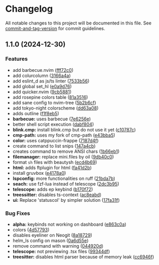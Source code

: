 # Changelog

All notable changes to this project will be documented in this file. See [commit-and-tag-version](https://github.com/absolute-version/commit-and-tag-version) for commit guidelines.

## 1.1.0 (2024-12-30)


### Features

* add barbecue.nvim ([fff72c0](https://github.com/pvskp/skp-nvim/commit/fff72c0aab57d9dab9c9ce1ff3e5f95d9e2ad21a))
* add colurcolumn ([3166a4a](https://github.com/pvskp/skp-nvim/commit/3166a4a190a88abdc610cbce99cbdf83e2439dd9))
* add eslint_d as js/ts linter ([7533b56](https://github.com/pvskp/skp-nvim/commit/7533b56cc8c7ab473efd57b24b9cdaa2b295fd11))
* add global set_hl ([e0a9d76](https://github.com/pvskp/skp-nvim/commit/e0a9d761af260e28adeac31a7dc2e972deb2e2ed))
* add quicker.nvim ([9cb5881](https://github.com/pvskp/skp-nvim/commit/9cb58817d96b144bfd5d4f0f35c52949787ec278))
* add rosepine colors table ([81a3516](https://github.com/pvskp/skp-nvim/commit/81a3516698a68fa106874c9026622557474e5495))
* add sane config to nvim-tree ([5b2b6cf](https://github.com/pvskp/skp-nvim/commit/5b2b6cf4c7016cadc9ddf23c24ccc851704680a3))
* add tokyo-night colorscheme ([dd63a08](https://github.com/pvskp/skp-nvim/commit/dd63a0851b034160cb05c48eda87ce36e231397e))
* adds outline ([f1f8eb5](https://github.com/pvskp/skp-nvim/commit/f1f8eb5ae58d5bf393817c5aa997ce5e1632890a))
* **barbecue:** uses barbecue ([7e6256e](https://github.com/pvskp/skp-nvim/commit/7e6256ee71cf6d7346a500909fac5d0f6f031260))
* better shell script execution ([dabf804](https://github.com/pvskp/skp-nvim/commit/dabf804ec476fc69d4f3e5aea8bac0481e96d1fb))
* **blink.cmp:** install blink.cmp but do not use it yet ([c10787c](https://github.com/pvskp/skp-nvim/commit/c10787c486d3d2c33e7439a8270f4d55f3e7df94))
* **cmp-path:** uses my fork of cmp-path ([e43bba5](https://github.com/pvskp/skp-nvim/commit/e43bba56aa4d540c51ede3caa72783a97a82260c))
* **color:** uses catppuccin-frappe ([7187d4f](https://github.com/pvskp/skp-nvim/commit/7187d4f6216ff6a2a23f42fb0205c9617fef7ea5))
* create command to list snips ([147a4cb](https://github.com/pvskp/skp-nvim/commit/147a4cbddf763680565ce3d3ba30e68a0610eb9e))
* creates command to remove ANSI chars ([1b66eb1](https://github.com/pvskp/skp-nvim/commit/1b66eb1eeb66b19e4908ea86b1e1ebb0ea57dff5))
* **filemanager:** replace mini.files by oil ([9db40c0](https://github.com/pvskp/skp-nvim/commit/9db40c06e6cf93abbc6fd1e2db78fa1c10b46bb3))
* format `sh` files with beautysh ([ecd4b69](https://github.com/pvskp/skp-nvim/commit/ecd4b69dcec6a779045b0ecc9f5f709615e78ad2))
* **html:** adds ftplugin for html ([fa41d2b](https://github.com/pvskp/skp-nvim/commit/fa41d2b1ae02a2efce9d1e69157c0742617299fd))
* install gruvbox ([e4178a0](https://github.com/pvskp/skp-nvim/commit/e4178a04f7c2873d48107cbb6ee13db64b73c5ac))
* **lspconfig:** more functionalities on ruff ([21bda7b](https://github.com/pvskp/skp-nvim/commit/21bda7b240c9a48ab579623b9c5b2969e9b109d0))
* **seach:** use fzf-lua instead of telescope ([2dc3b95](https://github.com/pvskp/skp-nvim/commit/2dc3b953878c7c5bbdc1e04860432b30f9ca5fed))
* **telescope:** adds <leader>ep keybind ([b170f72](https://github.com/pvskp/skp-nvim/commit/b170f723ab5005046679b2229b6e9fd1bdb68d9c))
* **treessitter:** disables ts-context ([ac8eabd](https://github.com/pvskp/skp-nvim/commit/ac8eabd88d0c31a0722ff255b5d8a4d8d358433f))
* **ui:** Replace 'statuscol' by simpler solution ([17fa31f](https://github.com/pvskp/skp-nvim/commit/17fa31fa71bf779ad791c7ffa09a35fe6c60a75a))


### Bug Fixes

* **alpha:** keybinds not working on dashboard ([e863c0a](https://github.com/pvskp/skp-nvim/commit/e863c0a1c97597dc3549880b6b8b6723ca08ca68))
* colors ([4d57793](https://github.com/pvskp/skp-nvim/commit/4d5779351b44a6a62667fd006dd595e24682459f))
* disables eyeliner on Neogit ([8a18729](https://github.com/pvskp/skp-nvim/commit/8a187297b6b2ddcd88bb05a27d06ea34e12aac03))
* helm_ls config on mason ([0a6d55e](https://github.com/pvskp/skp-nvim/commit/0a6d55e6fbbffe5b6368e139f92826dc2c468609))
* remove command with warning ([044920d](https://github.com/pvskp/skp-nvim/commit/044920d6a22c5adda5cd7d5885e86878e8244766))
* **telescope:** not previewing .tsx files ([99344df](https://github.com/pvskp/skp-nvim/commit/99344df88f8d0e7909c1c46063ad950aacc84e77))
* **treesitter:** disables html parser because of memory leak ([cc6946f](https://github.com/pvskp/skp-nvim/commit/cc6946ffee57cd361a9f6aa42c0e545f2fbd655a))
